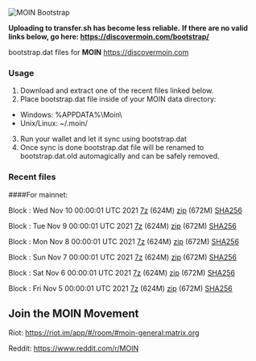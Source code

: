 ![MOIN Bootstrap](https://i.imgur.com/KjM1jMp.jpg)

**Uploading to transfer.sh has become less reliable.**
**If there are no valid links below, go here: https://discovermoin.com/bootstrap/**

bootstrap.dat files for **MOIN** https://discovermoin.com

### Usage

1. Download and extract one of the recent files linked below.
2. Place bootstrap.dat file inside of your MOIN data directory:
 - Windows: %APPDATA%\Moin\
 - Unix/Linux: ~/.moin/
3. Run your wallet and let it sync using bootstrap.dat
4. Once sync is done bootstrap.dat file will be renamed to bootstrap.dat.old automagically and can be safely removed.


### Recent files

####For mainnet:

Block : Wed Nov 10 00:00:01 UTC 2021 [7z](https://transfer.sh/08vGCk/bootstrap.dat.20211110.7z) (624M) [zip](https://transfer.sh/oVXWXA/bootstrap.dat.20211110.zip) (672M) [SHA256](https://transfer.sh/XDoRED/sha256.txt)

Block : Tue Nov  9 00:00:01 UTC 2021 [7z](https://transfer.sh/jhOo9f/bootstrap.dat.20211109.7z) (624M) [zip](https://transfer.sh/yREDrA/bootstrap.dat.20211109.zip) (672M) [SHA256](https://transfer.sh/w4V9Us/sha256.txt)

Block : Mon Nov  8 00:00:01 UTC 2021 [7z](https://transfer.sh/KBsmCc/bootstrap.dat.20211108.7z) (624M) [zip](https://transfer.sh/NeN0l7/bootstrap.dat.20211108.zip) (672M) [SHA256](https://transfer.sh/P8vCmk/sha256.txt)

Block : Sun Nov  7 00:00:01 UTC 2021 [7z](https://transfer.sh/fmU5y0/bootstrap.dat.20211107.7z) (624M) [zip](https://transfer.sh/ERfuPI/bootstrap.dat.20211107.zip) (672M) [SHA256](https://transfer.sh/q6d0hU/sha256.txt)

Block : Sat Nov  6 00:00:01 UTC 2021 [7z](https://transfer.sh/oRJFwv/bootstrap.dat.20211106.7z) (624M) [zip](https://transfer.sh/HQGy9b/bootstrap.dat.20211106.zip) (672M) [SHA256](https://transfer.sh/9sO0pR/sha256.txt)

Block : Fri Nov  5 00:00:01 UTC 2021 [7z](https://transfer.sh/UT86jo/bootstrap.dat.20211105.7z) (624M) [zip](https://transfer.sh/DLyHH7/bootstrap.dat.20211105.zip) (672M) [SHA256](https://transfer.sh/hOQnvN/sha256.txt)

## Join the MOIN Movement

Riot: https://riot.im/app/#/room/#moin-general:matrix.org

Reddit: https://www.reddit.com/r/MOIN
